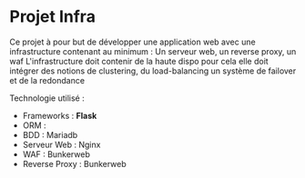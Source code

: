 # Projet Infra 
Ce projet à pour but de développer une application web avec une infrastructure contenant au minimum : 
Un serveur web, un reverse proxy,  un waf 
L'infrastructure doit contenir de la haute dispo pour cela elle doit intégrer des notions de clustering, du load-balancing un système de failover et de la redondance 

Technologie utilisé : 
- Frameworks : **Flask**
- ORM : 
- BDD : Mariadb
- Serveur Web : Nginx
- WAF : Bunkerweb
- Reverse Proxy : Bunkerweb
